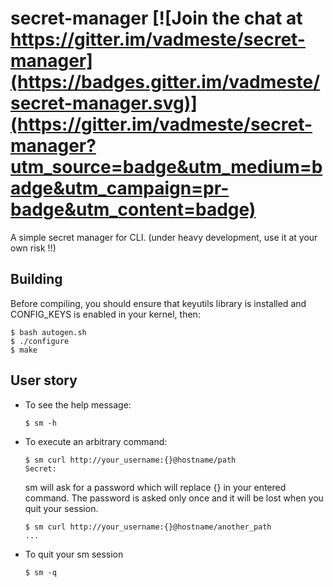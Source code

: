 # secret-manager [![Join the chat at https://gitter.im/vadmeste/secret-manager](https://badges.gitter.im/vadmeste/secret-manager.svg)](https://gitter.im/vadmeste/secret-manager?utm_source=badge&utm_medium=badge&utm_campaign=pr-badge&utm_content=badge)
A simple secret manager for CLI.
(under heavy development, use it at your own risk !!)

## Building

Before compiling, you should ensure that keyutils library is installed and CONFIG_KEYS is enabled in your kernel, then:

```
$ bash autogen.sh
$ ./configure
$ make
```

## User story

* To see the help message:
  ```
  $ sm -h
  ```

* To execute an arbitrary command:
  ```
  $ sm curl http://your_username:{}@hostname/path
  Secret:
  ```
  sm will ask for a password which will replace {} in your entered command. The password is asked only once and it will be lost when you quit your session.
  ```
  $ sm curl http://your_username:{}@hostname/another_path
  ...
	```

* To quit your sm session
  ```
  $ sm -q
  ```

